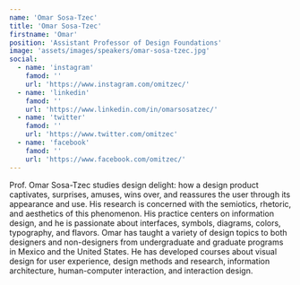 ```yaml
---
name: 'Omar Sosa-Tzec'
title: 'Omar Sosa-Tzec'
firstname: 'Omar'
position: 'Assistant Professor of Design Foundations'
image: 'assets/images/speakers/omar-sosa-tzec.jpg'
social:
  - name: 'instagram'
    famod: ''
    url: 'https://www.instagram.com/omitzec/'
  - name: 'linkedin'
    famod: ''
    url: 'https://www.linkedin.com/in/omarsosatzec/'
  - name: 'twitter'
    famod: ''
    url: 'https://www.twitter.com/omitzec'
  - name: 'facebook'
    famod: ''
    url: 'https://www.facebook.com/omitzec/'
---
```


Prof. Omar Sosa-Tzec studies design delight: how a design product captivates, surprises, amuses, wins over, and reassures the user through its appearance and use. His research is concerned with the semiotics, rhetoric, and aesthetics of this phenomenon. His practice centers on information design, and he is passionate about interfaces, symbols, diagrams, colors, typography, and flavors. Omar has taught a variety of design topics to both designers and non-designers from undergraduate and graduate programs in Mexico and the United States. He has developed courses about visual design for user experience, design methods and research, information architecture, human-computer interaction, and interaction design.
